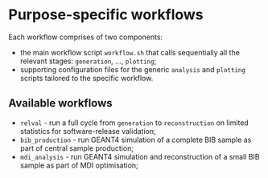 # Purpose-specific workflows

Each workflow comprises of two components:
* the main workflow script `workflow.sh` that calls sequentially all the relevant stages: `generation`, ..., `plotting`;
* supporting configuration files for the generic `analysis` and `plotting` scripts tailored to the specific workflow.

## Available workflows

* `relval` - run a full cycle from `generation` to `reconstruction` on limited statistics for software-release validation;
* `bib_production` - run GEANT4 simulation of a complete BIB sample as part of central sample production;
* `mdi_analysis` - run GEANT4 simulation and reconstruction of a small BIB sample as part of MDI optimisation;
